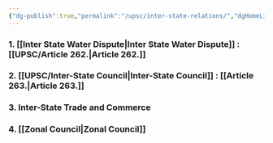 ```yaml
---
{"dg-publish":true,"permalink":"/upsc/inter-state-relations/","dgHomeLink":true,"dgPassFrontmatter":false}
---
```



### 1. [[Inter State Water Dispute|Inter State Water Dispute]] : [[UPSC/Article 262.|Article 262.]]
### 2. [[UPSC/Inter-State Council|Inter-State Council]] : [[Article 263.|Article 263.]]
### 3.  Inter-State Trade and Commerce
### 4. [[Zonal Council|Zonal Council]]
